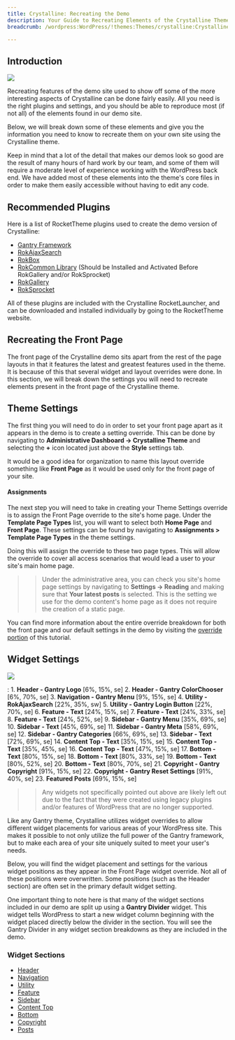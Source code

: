 ```yaml
---
title: Crystalline: Recreating the Demo
description: Your Guide to Recreating Elements of the Crystalline Theme for WordPress
breadcrumb: /wordpress:WordPress/!themes:Themes/crystalline:Crystalline

---
```


Introduction
-----

![][crystalline2]

Recreating features of the demo site used to show off some of the more interesting aspects of Crystalline can be done fairly easily. All you need is the right plugins and settings, and you should be able to reproduce most (if not all) of the elements found in our demo site. 

Below, we will break down some of these elements and give you the information you need to know to recreate them on your own site using the Crystalline theme.

Keep in mind that a lot of the detail that makes our demos look so good are the result of many hours of hard work by our team, and some of them will require a moderate level of experience working with the WordPress back end. We have added most of these elements into the theme's core files in order to make them easily accessible without having to edit any code.

Recommended Plugins
-----

Here is a list of RocketTheme plugins used to create the demo version of Crystalline:

* [Gantry Framework][gantry]
* [RokAjaxSearch][rokajaxsearch]
* [RokBox][rokbox]
* [RokCommon Library](http://www.rockettheme.com/wordpress/plugins/rokutilities) (Should be Installed and Activated Before RokGallery and/or RokSprocket)
* [RokGallery][rokgallery]
* [RokSprocket][roksprocket]

All of these plugins are included with the Crystalline RocketLauncher, and can be downloaded and installed individually by going to the RocketTheme website.

Recreating the Front Page
-----

The front page of the Crystalline demo sits apart from the rest of the page layouts in that it features the latest and greatest features used in the theme. It is because of this that several widget and layout overrides were done. In this section, we will break down the settings you will need to recreate elements present in the front page of the Crystalline theme.

Theme Settings
-----

The first thing you will need to do in order to set your front page apart as it appears in the demo is to create a setting override. This can be done by navigating to **Administrative Dashboard -> Crystalline Theme** and selecting the **+** icon located just above the **Style** settings tab. 

It would be a good idea for organization to name this layout override something like **Front Page** as it would be used only for the front page of your site.

#### Assignments

The next step you will need to take in creating your Theme Settings override is to assign the Front Page override to the site's home page. Under the **Template Page Types** list, you will want to select both **Home Page** and **Front Page**. These settings can be found by navigating to **Assignments > Template Page Types** in the theme settings.

Doing this will assign the override to these two page types. This will allow the override to cover all access scenarios that would lead a user to your site's main home page.

>> Under the administrative area, you can check you site's home page settings by navigating to **Settings -> Reading** and making sure that **Your latest posts** is selected. This is the setting we use for the demo content's home page as it does not require the creation of a static page.

You can find more information about the entire override breakdown for both the front page and our default settings in the demo by visiting the [override portion][demooverride] of this tutorial.

Widget Settings
-----

![][Crystalline]

:   1. **Header - Gantry Logo** [6%, 15%, se]
    2. **Header - Gantry ColorChooser** [6%, 70%, se]
    3. **Navigation - Gantry Menu** [9%, 15%, se]
    4. **Utility - RokAjaxSearch** [22%, 35%, sw]
    5. **Utility - Gantry Login Button** [22%, 70%, se]
    6. **Feature - Text** [24%, 15%, se]
    7. **Feature - Text** [24%, 33%, se]
    8. **Feature - Text** [24%, 52%, se]
    9. **Sidebar - Gantry Menu** [35%, 69%, se]
    10. **Sidebar - Text** [45%, 69%, se]
    11. **Sidebar - Gantry Meta** [58%, 69%, se]
    12. **Sidebar - Gantry Categories** [66%, 69%, se]
    13. **Sidebar - Text** [72%, 69%, se]
    14. **Content Top - Text** [35%, 15%, se]
    15. **Content Top - Text** [35%, 45%, se]
    16. **Content Top - Text** [47%, 15%, se]
    17. **Bottom - Text** [80%, 15%, se]
    18. **Bottom - Text** [80%, 33%, se]
    19. **Bottom - Text** [80%, 52%, se]
    20. **Bottom - Text** [80%, 70%, se]
    21. **Copyright - Gantry Copyright** [91%, 15%, se]
    22. **Copyright - Gantry Reset Settings** [91%, 40%, se]
    23. **Featured Posts** [69%, 15%, se]

>> Any widgets not specifically pointed out above are likely left out due to the fact that they were created using legacy plugins and/or features of WordPress that are no longer supported.

Like any Gantry theme, Crystalline utilizes widget overrides to allow different widget placements for various areas of your WordPress site. This makes it possible to not only utilize the full power of the Gantry framework, but to make each area of your site uniquely suited to meet your user's needs.

Below, you will find the widget placement and settings for the various widget positions as they appear in the Front Page widget override. Not all of these positions were overwritten. Some positions (such as the Header section) are often set in the primary default widget setting.

One important thing to note here is that many of the widget sections included in our demo are split up using a **Gantry Divider** widget. This widget tells WordPress to start a new widget column beginning with the widget placed directly below the divider in the section. You will see the Gantry Divider in any widget section breakdowns as they are included in the demo.

### Widget Sections

* [Header][header]
* [Navigation][navigation]
* [Utility][utility]
* [Feature][feature]
* [Sidebar][sidebar]
* [Content Top][contenttop]
* [Bottom][bottom]
* [Copyright][copyright]
* [Posts][post]

[gantry]: http://gantry.org/downloads
[rokajaxsearch]: http://www.rockettheme.com/wordpress/plugins/rokajaxsearch
[rokbox]: http://www.rockettheme.com/wordpress/plugins/rokbox
[roksprocket]: http://www.rockettheme.com/wordpress/plugins/roksprocket
[Crystalline]: assets/crystalline2.jpeg
[crystalline2]: assets/crystalline.jpeg
[roksprocket]: http://www.rockettheme.com/wordpress/plugins/roksprocket
[rokgallery]: http://www.rockettheme.com/wordpress/plugins/rokgallery
[faq]: faq.md
[override]: http://docs.gantry.org/gantry4/configure
[navigation]: demo_navigation.md
[post]: demo_post.md
[header]: demo_header.md
[navigation]: demo_navigation.md
[utility]: demo_utility.md
[bottom]: demo_bottom.md
[feature]: demo_feature.md
[sidebar]: demo_sidebar.md
[contenttop]: demo_contenttop.md
[footer]: demo_footer.md
[copyright]: demo_copyright.md
[demooverride]: demo_override.md